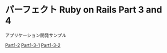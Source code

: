 # パーフェクト Ruby on Rails Part 3 and 4

アプリケーション開発サンプル

[Part1-2](https://github.com/yun-mh/book_admin)
[Part1-3-1](https://github.com/yun-mh/rails_test_sample)
[Part1-3-2](https://github.com/yun-mh/rails_rack_sample)
